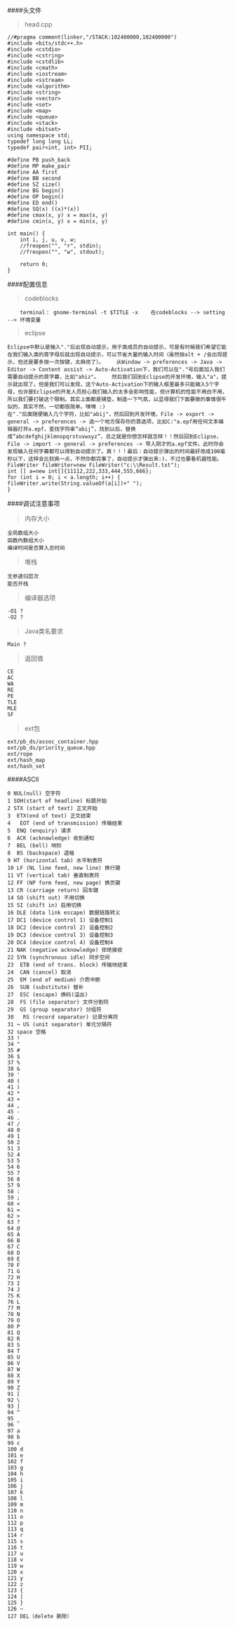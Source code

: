 ####头文件

>	head.cpp

	//#pragma comment(linker,"/STACK:102400000,102400000")
	#include <bits/stdc++.h>
	#include <cstdio>
	#include <cstring>
	#include <cstdlib>
	#include <cmath>
	#include <iostream>
	#include <sstream>
	#include <algorithm>
	#include <string>
	#include <vector>
	#include <set>
	#include <map>
	#include <queue>
	#include <stack>
	#include <bitset>
	using namespace std;
	typedef long long LL;
	typedef pair<int, int> PII;
	 
	#define PB push_back
	#define MP make_pair
	#define AA first
	#define BB second
	#define SZ size()
	#define BG begin()
	#define OP begin()
	#define ED end()
	#define SQ(x) ((x)*(x))
	#define cmax(x, y) x = max(x, y)
	#define cmin(x, y) x = min(x, y)
	 
	int main() {
	    int i, j, u, v, w;
	    //freopen("", "r", stdin);
	    //freopen("", "w", stdout);
	    
	    return 0;
	}

####配置信息

>	codeblocks


   		terminal： gnome-terminal -t $TITLE -x    在codeblocks --> setting --> 环境变量

>	eclipse


	Eclipse中默认是输入"."后出现自动提示，用于类成员的自动提示，可是有时候我们希望它能在我们输入类的首字母后就出现自动提示，可以节省大量的输入时间（虽然按alt + /会出现提示，但还是要多按一次按键，太麻烦了）。    从Window -> preferences -> Java -> Editor -> Content assist -> Auto-Activation下，我们可以在"."号后面加入我们需要自动提示的首字幕，比如"ahiz"。    然后我们回到Eclipse的开发环境，输入"a"，提示就出现了。但是我们可以发现，这个Auto-Activation下的输入框里最多只能输入5个字母，也许是Eclipse的开发人员担心我们输入的太多会影响性能，但计算机的性能不用白不用，所以我们要打破这个限制。其实上面都是铺垫，制造一下气氛，以显得我们下面要做的事情很牛似的，其实不然，一切都很简单。嘿嘿 :)   
	在"."后面随便输入几个字符，比如"abij"，然后回到开发环境，File -> export -> general -> preferences -> 选一个地方保存你的首选项，比如C:"a.epf用任何文本编辑器打开a.epf，查找字符串“abij”，找到以后，替换成“abcdefghijklmnopqrstuvwxyz”，总之就是你想怎样就怎样！！然后回到Eclipse，File -> import -> general -> preferences -> 导入刚才的a.epf文件。此时你会发现输入任何字幕都可以得到自动提示了。爽！！！最后：自动提示弹出的时间最好改成100毫秒以下，这样会比较爽一点，不然你都完事了，自动提示才弹出来:)，不过也要看机器性能。
	FileWriter fileWriter=new FileWriter("c:\\Result.txt");
	int [] a=new int[]{11112,222,333,444,555,666};
	for (int i = 0; i < a.length; i++) {
	fileWriter.write(String.valueOf(a[i])+" ");
	}


####调试注意事项

>	内存大小

	全局数组大小
	函数内数组大小
	编译时间是否算入总时间

>	堆栈


	无参递归层次
	能否开栈

>	编译器选项


	-O1 ?
	-O2 ?

>	Java类名要求


	Main ?

>	返回值


	CE
	AC
	WA
	RE
	PE
	TLE
	MLE
	SF

>	ext包


	ext/pb_ds/assoc_container.hpp
	ext/pb_ds/priority_queue.hpp
	ext/rope
	ext/hash_map
	ext/hash_set

####ASCII

	0 NUL(null) 空字符
	1 SOH(start of headline) 标题开始
	2 STX (start of text) 正文开始
	3  ETX(end of text) 正文结束
	4   EOT (end of transmission) 传输结束
	5  ENQ (enquiry) 请求
	6  ACK (acknowledge) 收到通知
	7  BEL (bell) 响铃
	8  BS (backspace) 退格
	9 HT (horizontal tab) 水平制表符
	10 LF (NL line feed, new line) 换行键
	11 VT (vertical tab) 垂直制表符
	12 FF (NP form feed, new page) 换页键
	13 CR (carriage return) 回车键
	14 SO (shift out) 不用切换
	15 SI (shift in) 启用切换
	16 DLE (data link escape) 数据链路转义 
	17 DC1 (device control 1) 设备控制1
	18 DC2 (device control 2) 设备控制2
	19 DC3 (device control 3) 设备控制3
	20 DC4 (device control 4) 设备控制4
	21 NAK (negative acknowledge) 拒绝接收
	22 SYN (synchronous idle) 同步空闲 
	23  ETB (end of trans. block) 传输块结束
	24  CAN (cancel) 取消
	25  EM (end of medium) 介质中断
	26  SUB (substitute) 替补
	27  ESC (escape) 换码(溢出)
	28  FS (file separator) 文件分割符
	29  GS (group separator) 分组符
	30   RS (record separator) 记录分离符
	31 ¬ US (unit separator) 单元分隔符
	32 space 空格
	33 !
	34 "
	35 #
	36 $
	37 %
	38 &
	39 '
	40 (
	41 )
	42 *
	43 +
	44 ,
	45 -
	46 .
	47 /
	48 0
	49 1
	50 2
	51 3
	52 4
	53 5
	54 6
	55 7
	56 8
	57 9
	58 :
	59 ;
	60 <
	61 =
	62 >
	63 ?
	64 @
	65 A
	66 B
	67 C
	68 D
	69 E
	70 F
	71 G
	72 H
	73 I
	74 J
	75 K
	76 L
	77 M
	78 N
	79 O
	80 P
	81 Q
	82 R
	83 S
	84 T
	85 U
	86 V
	87 W
	88 X
	89 Y
	90 Z
	91 [
	92 \
	93 ]
	94 ^
	95 _
	96 `
	97 a
	98 b
	99 c
	100 d
	101 e
	102 f
	103 g
	104 h
	105 i
	106 j
	107 k
	108 l
	109 m
	110 n
	111 o
	112 p
	113 q
	114 r
	115 s
	116 t
	117 u
	118 v
	119 w
	120 x
	121 y
	122 z
	123 {
	124 |
	125 }
	126 ~
	127 DEL（delete 删除）

